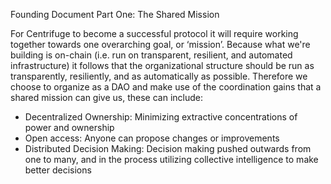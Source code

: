 Founding Document Part One: The Shared Mission

For Centrifuge to become a successful protocol it will require working together towards one overarching goal, or ‘mission’. Because what we're building is on-chain (i.e. run on transparent, resilient, and automated infrastructure) it follows that the organizational structure should be run as transparently, resiliently, and as automatically as possible. Therefore we choose to organize as a DAO and make use of the coordination gains that a shared mission can give us, these can include:

- Decentralized Ownership: Minimizing extractive concentrations of power and ownership
- Open access: Anyone can propose changes or improvements
- Distributed Decision Making: Decision making pushed outwards from one to many, and in the process utilizing collective intelligence to make better decisions

